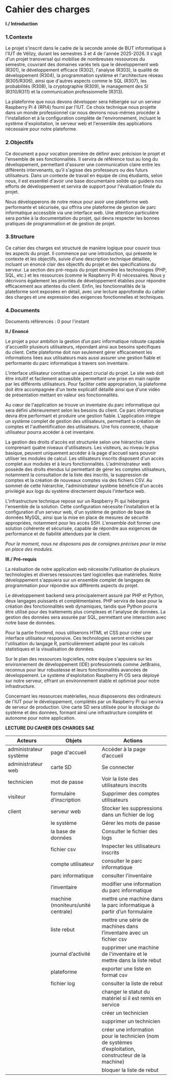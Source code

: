    
# **Cahier des charges**

**I./ Introduction**

### **1.Contexte**

Le projet s'inscrit dans le cadre de la seconde année de BUT informatique à l'IUT de Vélizy, durant les semestres 3 et 4 de l'année 2025-2026. Il s'agit d'un projet transversal qui mobilise de nombreuses ressources du semestre, couvrant des domaines variés tels que le développement web (R301), le développement efficace (R302), l'analyse (R303), la qualité de développement (R304), la programmation système et l'architecture réseau (R305/R306), ainsi que d'autres aspects comme le SQL (R307), les probabilités (R308), la cryptographie (R309), le management des SI (R310/R311) et la communication professionnelle (R313).

La plateforme que nous devons développer sera hébergée sur un serveur Raspberry Pi 4 (RPI4) fourni par l'IUT. Ce choix technique nous projette dans un monde professionnel car nous devrons nous-mêmes procéder à l'installation et à la configuration complète de l'environnement, incluant le système d'exploitation, le serveur web et l'ensemble des applications nécessaire pour notre plateforme.

### **2.Objectifs**

Ce document a pour vocation première de définir avec précision le projet et l'ensemble de ses fonctionnalités. Il servira de référence tout au long du développement, permettant d'assurer une communication claire entre les différents intervenants, qu'il s'agisse des professeurs ou des futurs utilisateurs. Dans un contexte de travail en équipe de cinq étudiants, selon nous, il est essentiel d'avoir une base documentaire solide qui guidera nos efforts de développement et servira de support pour l'évaluation finale du projet.

Nous développerons de notre mieux pour avoir une plateforme web performante et sécurisée, qui offrira une plateforme de gestion de parc informatique accessible via une interface web. Une attention particulière sera portée à la documentation du projet, qui devra respecter les bonnes pratiques de programmation et de gestion de projet.

### **3.Structure**

Ce cahier des charges est structuré de manière logique pour couvrir tous les aspects du projet. Il commence par une introduction, qui présente le contexte et les objectifs, suivie d’une description technique détaillée, incluant un énoncé clair des objectifs du projet et des spécifications du serveur. La section des pré-requis du projet énumère les technologies (PHP, SQL, etc.) et les ressources (comme le Raspberry Pi 4\) nécessaires. Nous y décrivons également les priorités de développement établies pour répondre efficacement aux attentes du client. Enfin, les fonctionnalités de la plateforme sont exposées en détail, avec une lecture approfondie du cahier des charges et une expression des exigences fonctionnelles et techniques.

### **4.Documents**

Documents référencés : 0 pour l'instant

**II./ Enoncé** 

Le projet a pour ambition la gestion d’un parc informatique robuste capable d'accueillir plusieurs utilisateurs, répondant ainsi aux besoins spécifiques du client. Cette plateforme doit non seulement gérer efficacement les informations liées aux utilisateurs mais aussi assurer une gestion fiable et performante du parc informatique à travers son inventaire.

L'interface utilisateur constitue un aspect crucial du projet. Le site web doit être intuitif et facilement accessible, permettant une prise en main rapide par les différents utilisateurs. Pour faciliter cette appropriation, la plateforme doit être accompagnée d'un texte explicatif détaillé ainsi que d'une vidéo de présentation mettant en valeur ses fonctionnalités.

Au cœur de l'application se trouve un inventaire du parc informatique qui sera défini ultérieurement selon les besoins du client. Ce parc informatique devra être performant et produire une gestion fiable. L'application intègre un système complet de gestion des utilisateurs, permettant la création de comptes et l'authentification des utilisateurs. Une fois connecté, chaque utilisateur pourra accéder à cet inventaire.

La gestion des droits d'accès est structurée selon une hiérarchie claire comprenant quatre niveaux d'utilisateurs. Les visiteurs, au niveau le plus basique, peuvent uniquement accéder à la page d'accueil sans pouvoir utiliser les modules de calcul. Les utilisateurs inscrits disposent d'un accès complet aux modules et à leurs fonctionnalités. L'administrateur web possède des droits étendus lui permettant de gérer les comptes utilisateurs, notamment la consultation de la liste des inscrits, la suppression de comptes et la création de nouveaux comptes via des fichiers CSV. Au sommet de cette hiérarchie, l'administrateur système bénéficie d'un accès privilégié aux logs du système directement depuis l'interface web.

L'infrastructure technique repose sur un Raspberry Pi qui hébergera l'ensemble de la solution. Cette configuration nécessite l'installation et la configuration d'un serveur web, d'un système de gestion de base de données MySQL, ainsi que la mise en place de mesures de sécurité appropriées, notamment pour les accès SSH. L'ensemble doit former une solution cohérente et sécurisée, capable de répondre aux exigences de performance et de fiabilité attendues par le client.

*Pour le moment, nous ne disposons pas de consignes précises pour la mise en place des modules.*

**III./ Pré-requis**

La réalisation de notre application web nécessite l'utilisation de plusieurs technologies et diverses ressources tant logicielles que matérielles. Notre développement s'appuiera sur un ensemble complet de langages de programmation pour répondre aux différents aspects du projet.

Le développement backend sera principalement assuré par PHP et Python, deux langages puissants et complémentaires. PHP servira de base pour la création des fonctionnalités web dynamiques, tandis que Python pourra être utilisé pour des traitements plus complexes et l'analyse de données. La gestion des données sera assurée par SQL, permettant une interaction avec notre base de données.

Pour la partie frontend, nous utiliserons HTML et CSS pour créer une interface utilisateur responsive. Ces technologies seront enrichies par l'utilisation du langage R, particulièrement adapté pour les calculs statistiques et la visualisation de données.

Sur le plan des ressources logicielles, notre équipe s'appuiera sur les environnement de développement (IDE) professionnels comme JetBrains, reconnus pour leur robustesse et leurs fonctionnalités avancées de développement. Le système d'exploitation Raspberry Pi OS sera déployé sur notre serveur, offrant un environnement stable et optimisé pour notre infrastructure.

Concernant les ressources matérielles, nous disposerons des ordinateurs de l'IUT pour le développement, complétés par un Raspberry Pi qui servira de serveur de production. Une carte SD sera utilisée pour le stockage du système et des données, formant ainsi une infrastructure complète et autonome pour notre application. 

**LECTURE DU CAHIER DES CHARGES SAE**

| Acteurs | Objets | Actions |
| ----- | ----- | ----- |
| administrateur système | page d'accueil | Accéder à la page d’accueil |
| administrateur web | carte SD | Se connecter |
| technicien | mot de passe | Voir la liste des utilisateurs inscrits |
| visiteur | formulaire d’inscription | Supprimer des comptes utilisateurs  |
| client | serveur web | Stocker les suppressions dans un fichier de log |
|  | le système | Gérer les mots de passe |
|  | la base de données | Consulter le fichier des logs |
|  | fichier csv | Inspecter les utilisateurs inscrits |
|  | compte utilisateur | consulter le parc informatique |
|  | parc informatique | consulter l’inventaire |
|  | l’inventaire | modifier une information du parc informatique |
|  | machine (moniteurs/unité centrale) | mettre une machine dans la parc informatique à partir d’un formulaire |
|  | liste rebut | mettre une série de machines dans l’inventaire avec un fichier csv |
|  | journal d’activité | supprimer une machine de l'inventaire et le mettre dans la liste rebut |
|  | plateforme | exporter une liste en format csv |
|  | fichier log | consulter la liste de rebut |
|  |  | changer le statut du matériel si il est remis en service |
|  |  | créer un technicien  |
|  |  | supprimer un technicien |
|  |  | créer une information pour le technicien (nom de systèmes d’exploitation, constructeur de la machine) |
|  |  | bloquer la liste de rebut |
